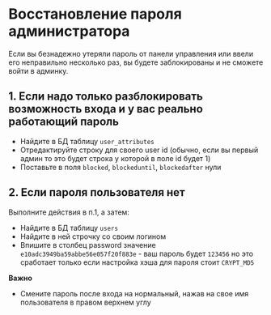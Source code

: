 # Восстановление пароля администратора

Если вы безнадежно утеряли пароль от панели управления или ввели его неправильно несколько раз, вы будете заблокированы и не сможете войти в админку.

## 1. Если надо только разблокировать возможность входа и у вас реально работающий пароль

- Найдите в БД таблицу `user_attributes`
- Отредактируйте строку для своего user id (обычно, если вы первый админ то это будет строка у которой в поле id будет 1)
- Поставьте в поля `blocked`, `blockeduntil`, `blockedafter` нули

## 2. Если пароля пользователя нет

Выполните действия в п.1, а затем:

- Найдите в БД таблицу `users`
- Найдите в ней строчку со своим логином
- Впишите в столбец password значение `e10adc3949ba59abbe56e057f20f883e` - ваш пароль будет `123456` но это сработает только если настройка хэша для пароля стоит `CRYPT_MD5`

**Важно**

- Смените пароль после входа на нормальный, нажав на свое имя пользователя в правом верхнем углу
